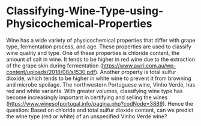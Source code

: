 # Classifying-Wine-Type-using-Physicochemical-Properties
Wine has a wide variety of physicochemical properties that differ with grape type, fermentation process, and age. These properties are used to classify wine quality and type. One of these properties is chloride content, the amount of salt in wine. It tends to be higher in red wine due to the extraction of the grape skin during fermentation (https://www.awri.com.au/wp-content/uploads/2018/08/s1530.pdf). Another property is total sulfur dioxide, which tends to be higher in white wine to prevent it from browning and microbe spoilage. The northwestern Portuguese wine, Vinho Verde, has red and white variants. With greater volumes, classifying wine type has become increasingly important in certifying and selling the wines (https://www.winesofportugal.info/pagina.php?codNode=3889). Hence the question: Based on chloride and total sulfur dioxide content, can we predict the wine type (red or white) of an unspecified Vinho Verde wine?
